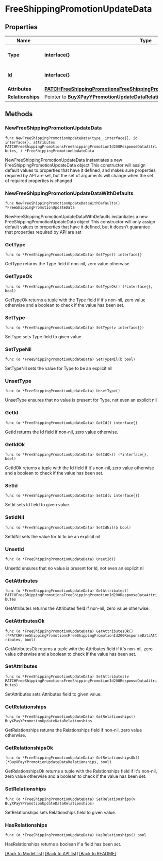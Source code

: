# FreeShippingPromotionUpdateData

## Properties

Name | Type | Description | Notes
------------ | ------------- | ------------- | -------------
**Type** | **interface{}** | The resource&#39;s type | 
**Id** | **interface{}** | The resource&#39;s id | 
**Attributes** | [**PATCHFreeShippingPromotionsFreeShippingPromotionId200ResponseDataAttributes**](PATCHFreeShippingPromotionsFreeShippingPromotionId200ResponseDataAttributes.md) |  | 
**Relationships** | Pointer to [**BuyXPayYPromotionUpdateDataRelationships**](BuyXPayYPromotionUpdateDataRelationships.md) |  | [optional] 

## Methods

### NewFreeShippingPromotionUpdateData

`func NewFreeShippingPromotionUpdateData(type_ interface{}, id interface{}, attributes PATCHFreeShippingPromotionsFreeShippingPromotionId200ResponseDataAttributes, ) *FreeShippingPromotionUpdateData`

NewFreeShippingPromotionUpdateData instantiates a new FreeShippingPromotionUpdateData object
This constructor will assign default values to properties that have it defined,
and makes sure properties required by API are set, but the set of arguments
will change when the set of required properties is changed

### NewFreeShippingPromotionUpdateDataWithDefaults

`func NewFreeShippingPromotionUpdateDataWithDefaults() *FreeShippingPromotionUpdateData`

NewFreeShippingPromotionUpdateDataWithDefaults instantiates a new FreeShippingPromotionUpdateData object
This constructor will only assign default values to properties that have it defined,
but it doesn't guarantee that properties required by API are set

### GetType

`func (o *FreeShippingPromotionUpdateData) GetType() interface{}`

GetType returns the Type field if non-nil, zero value otherwise.

### GetTypeOk

`func (o *FreeShippingPromotionUpdateData) GetTypeOk() (*interface{}, bool)`

GetTypeOk returns a tuple with the Type field if it's non-nil, zero value otherwise
and a boolean to check if the value has been set.

### SetType

`func (o *FreeShippingPromotionUpdateData) SetType(v interface{})`

SetType sets Type field to given value.


### SetTypeNil

`func (o *FreeShippingPromotionUpdateData) SetTypeNil(b bool)`

 SetTypeNil sets the value for Type to be an explicit nil

### UnsetType
`func (o *FreeShippingPromotionUpdateData) UnsetType()`

UnsetType ensures that no value is present for Type, not even an explicit nil
### GetId

`func (o *FreeShippingPromotionUpdateData) GetId() interface{}`

GetId returns the Id field if non-nil, zero value otherwise.

### GetIdOk

`func (o *FreeShippingPromotionUpdateData) GetIdOk() (*interface{}, bool)`

GetIdOk returns a tuple with the Id field if it's non-nil, zero value otherwise
and a boolean to check if the value has been set.

### SetId

`func (o *FreeShippingPromotionUpdateData) SetId(v interface{})`

SetId sets Id field to given value.


### SetIdNil

`func (o *FreeShippingPromotionUpdateData) SetIdNil(b bool)`

 SetIdNil sets the value for Id to be an explicit nil

### UnsetId
`func (o *FreeShippingPromotionUpdateData) UnsetId()`

UnsetId ensures that no value is present for Id, not even an explicit nil
### GetAttributes

`func (o *FreeShippingPromotionUpdateData) GetAttributes() PATCHFreeShippingPromotionsFreeShippingPromotionId200ResponseDataAttributes`

GetAttributes returns the Attributes field if non-nil, zero value otherwise.

### GetAttributesOk

`func (o *FreeShippingPromotionUpdateData) GetAttributesOk() (*PATCHFreeShippingPromotionsFreeShippingPromotionId200ResponseDataAttributes, bool)`

GetAttributesOk returns a tuple with the Attributes field if it's non-nil, zero value otherwise
and a boolean to check if the value has been set.

### SetAttributes

`func (o *FreeShippingPromotionUpdateData) SetAttributes(v PATCHFreeShippingPromotionsFreeShippingPromotionId200ResponseDataAttributes)`

SetAttributes sets Attributes field to given value.


### GetRelationships

`func (o *FreeShippingPromotionUpdateData) GetRelationships() BuyXPayYPromotionUpdateDataRelationships`

GetRelationships returns the Relationships field if non-nil, zero value otherwise.

### GetRelationshipsOk

`func (o *FreeShippingPromotionUpdateData) GetRelationshipsOk() (*BuyXPayYPromotionUpdateDataRelationships, bool)`

GetRelationshipsOk returns a tuple with the Relationships field if it's non-nil, zero value otherwise
and a boolean to check if the value has been set.

### SetRelationships

`func (o *FreeShippingPromotionUpdateData) SetRelationships(v BuyXPayYPromotionUpdateDataRelationships)`

SetRelationships sets Relationships field to given value.

### HasRelationships

`func (o *FreeShippingPromotionUpdateData) HasRelationships() bool`

HasRelationships returns a boolean if a field has been set.


[[Back to Model list]](../README.md#documentation-for-models) [[Back to API list]](../README.md#documentation-for-api-endpoints) [[Back to README]](../README.md)


